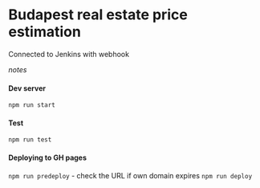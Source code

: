 # Budapest real estate price estimation

Connected to Jenkins with webhook

_notes_

#### Dev server

`npm run start`

#### Test

`npm run test`

#### Deploying to GH pages

`npm run predeploy` - check the URL if own domain expires
`npm run deploy`
